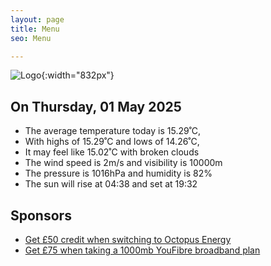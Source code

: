 ```yaml
---
layout: page
title: Menu
seo: Menu

---
```


![Logo](/images/logo.jpg){:width="832px"}

<!-- weather_marker starts -->
## On Thursday, 01 May 2025

- The average temperature today is 15.29˚C,
- With highs of 15.29˚C and lows of 14.26˚C,
- It may feel like 15.02˚C with broken clouds
- The wind speed is 2m/s and visibility is 10000m
- The pressure is 1016hPa and humidity is 82%
- The sun will rise at 04:38 and set at 19:32

<!-- weather_marker ends -->

## Sponsors

- [Get £50 credit when switching to Octopus Energy](https://bit.ly/3oD1nnS)
- [Get £75 when taking a 1000mb YouFibre broadband plan](https://aklam.io/91zWhU?)
